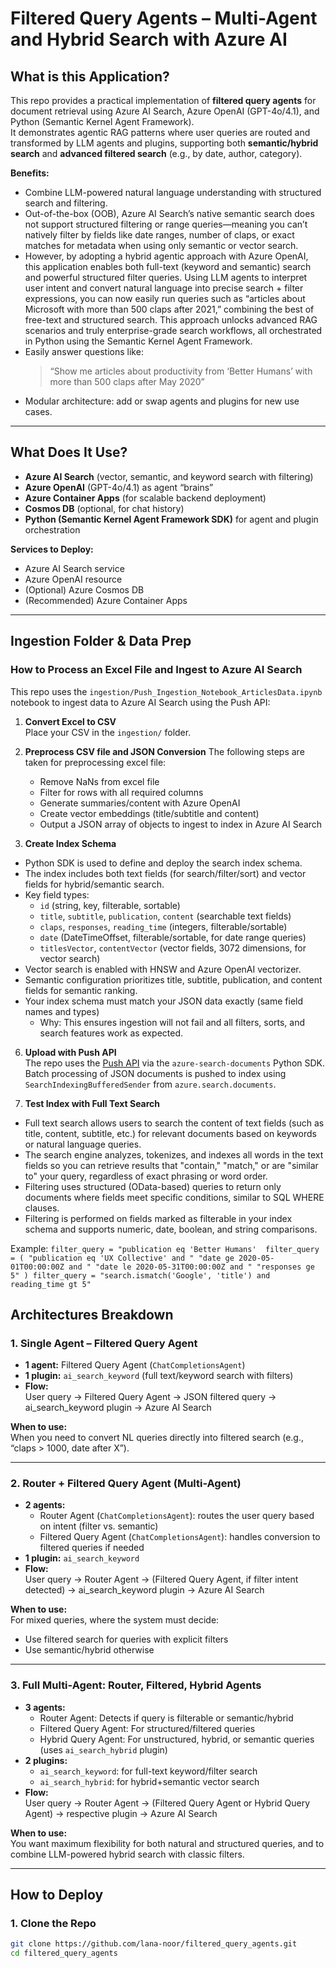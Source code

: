 # Filtered Query Agents – Multi-Agent and Hybrid Search with Azure AI

## What is this Application?

This repo provides a practical implementation of **filtered query agents** for document retrieval using Azure AI Search, Azure OpenAI (GPT-4o/4.1), and Python (Semantic Kernel Agent Framework).  
It demonstrates agentic RAG patterns where user queries are routed and transformed by LLM agents and plugins, supporting both **semantic/hybrid search** and **advanced filtered search** (e.g., by date, author, category).

**Benefits:**
- Combine LLM-powered natural language understanding with structured search and filtering.
- Out-of-the-box (OOB), Azure AI Search’s native semantic search does not support structured filtering or range queries—meaning you can’t natively filter by fields like date ranges, number of claps, or exact matches for metadata when using only semantic or vector search.
- However, by adopting a hybrid agentic approach with Azure OpenAI, this application enables both full-text (keyword and semantic) search and powerful structured filter queries. Using LLM agents to interpret user intent and convert natural language into precise search + filter expressions, you can now easily run queries such as “articles about Microsoft with more than 500 claps after 2021,” combining the best of free-text and structured search. This approach unlocks advanced RAG scenarios and truly enterprise-grade search workflows, all orchestrated in Python using the Semantic Kernel Agent Framework.
- Easily answer questions like:  
  > “Show me articles about productivity from ‘Better Humans’ with more than 500 claps after May 2020”
- Modular architecture: add or swap agents and plugins for new use cases.

---

## What Does It Use?

- **Azure AI Search** (vector, semantic, and keyword search with filtering)
- **Azure OpenAI** (GPT-4o/4.1) as agent “brains”
- **Azure Container Apps** (for scalable backend deployment)
- **Cosmos DB** (optional, for chat history)
- **Python (Semantic Kernel Agent Framework SDK)** for agent and plugin orchestration

**Services to Deploy:**
- Azure AI Search service
- Azure OpenAI resource
- (Optional) Azure Cosmos DB
- (Recommended) Azure Container Apps

---

## Ingestion Folder & Data Prep

### How to Process an Excel File and Ingest to Azure AI Search
This repo uses the `ingestion/Push_Ingestion_Notebook_ArticlesData.ipynb` notebook to ingest data to Azure AI Search using the Push API: 

1. **Convert Excel to CSV**  
   Place your CSV in the `ingestion/` folder.

2. **Preprocess CSV file and JSON Conversion**
The following steps are taken for preprocessing excel file: 
   - Remove NaNs from excel file
   - Filter for rows with all required columns
   - Generate summaries/content with Azure OpenAI
   - Create vector embeddings (title/subtitle and content)
   - Output a JSON array of objects to ingest to index in Azure AI Search

4. **Create Index Schema**
- Python SDK is used to define and deploy the search index schema.
- The index includes both text fields (for search/filter/sort) and vector fields for hybrid/semantic search.
- Key field types:
  - `id` (string, key, filterable, sortable)
  - `title`, `subtitle`, `publication`, `content` (searchable text fields)
  - `claps`, `responses`, `reading_time` (integers, filterable/sortable)
  - `date` (DateTimeOffset, filterable/sortable, for date range queries)
  - `titlesVector`, `contentVector` (vector fields, 3072 dimensions, for vector search)
- Vector search is enabled with HNSW and Azure OpenAI vectorizer.
- Semantic configuration prioritizes title, subtitle, publication, and content fields for semantic ranking.
- Your index schema must match your JSON data exactly (same field names and types)
  - Why: This ensures ingestion will not fail and all filters, sorts, and search features work as expected.

6.  **Upload with Push API**  
   The repo uses the [Push API](https://learn.microsoft.com/en-us/azure/search/search-howto-upload-data-push-api) via the `azure-search-documents` Python SDK. Batch processing of JSON documents is pushed to index using `SearchIndexingBufferedSender` from `azure.search.documents`. 

7. **Test Index with Full Text Search**
- Full text search allows users to search the content of text fields (such as title, content, subtitle, etc.) for relevant documents based on keywords or natural language queries.
- The search engine analyzes, tokenizes, and indexes all words in the text fields so you can retrieve results that "contain," "match," or are "similar to" your query, regardless of exact phrasing or word order.
- Filtering uses structured (OData-based) queries to return only documents where fields meet specific conditions, similar to SQL WHERE clauses.
- Filtering is performed on fields marked as filterable in your index schema and supports numeric, date, boolean, and string comparisons.

Example: 
`
filter_query = "publication eq 'Better Humans' 
filter_query = (
    "publication eq 'UX Collective' and "
    "date ge 2020-05-01T00:00:00Z and "
    "date le 2020-05-31T00:00:00Z and "
    "responses ge 5"
)
filter_query = "search.ismatch('Google', 'title') and reading_time gt 5"
`

## Architectures Breakdown

### 1. Single Agent – Filtered Query Agent

- **1 agent:** Filtered Query Agent (`ChatCompletionsAgent`)
- **1 plugin:** `ai_search_keyword` (full text/keyword search with filters)
- **Flow:**  
  User query → Filtered Query Agent → JSON filtered query → ai_search_keyword plugin → Azure AI Search

**When to use:**  
When you need to convert NL queries directly into filtered search (e.g., “claps > 1000, date after X”).

---

### 2. Router + Filtered Query Agent (Multi-Agent)

- **2 agents:**
  - Router Agent (`ChatCompletionsAgent`): routes the user query based on intent (filter vs. semantic)
  - Filtered Query Agent (`ChatCompletionsAgent`): handles conversion to filtered queries if needed
- **1 plugin:** `ai_search_keyword`
- **Flow:**  
  User query → Router Agent → (Filtered Query Agent, if filter intent detected) → ai_search_keyword plugin → Azure AI Search

**When to use:**  
For mixed queries, where the system must decide:
- Use filtered search for queries with explicit filters
- Use semantic/hybrid otherwise

---

### 3. Full Multi-Agent: Router, Filtered, Hybrid Agents

- **3 agents:**
  - Router Agent: Detects if query is filterable or semantic/hybrid
  - Filtered Query Agent: For structured/filtered queries
  - Hybrid Query Agent: For unstructured, hybrid, or semantic queries (uses `ai_search_hybrid` plugin)
- **2 plugins:**
  - `ai_search_keyword`: for full-text keyword/filter search
  - `ai_search_hybrid`: for hybrid+semantic vector search
- **Flow:**  
  User query → Router Agent → (Filtered Query Agent or Hybrid Query Agent) → respective plugin → Azure AI Search

**When to use:**  
You want maximum flexibility for both natural and structured queries, and to combine LLM-powered hybrid search with classic filters.

---

## How to Deploy

### 1. Clone the Repo

```bash
git clone https://github.com/lana-noor/filtered_query_agents.git
cd filtered_query_agents

